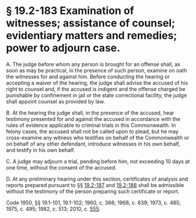 # § 19.2-183 Examination of witnesses; assistance of counsel; evidentiary matters and remedies; power to adjourn case.

<p>A. The judge before whom any person is brought for an offense shall, as soon as may be practical, in the presence of such person, examine on oath the witnesses for and against him. Before conducting the hearing or accepting a waiver of the hearing, the judge shall advise the accused of his right to counsel and, if the accused is indigent and the offense charged be punishable by confinement in jail or the state correctional facility, the judge shall appoint counsel as provided by law.</p><p>B. At the hearing the judge shall, in the presence of the accused, hear testimony presented for and against the accused in accordance with the rules of evidence applicable to criminal trials in this Commonwealth. In felony cases, the accused shall not be called upon to plead, but he may cross-examine any witness who testifies on behalf of the Commonwealth or on behalf of any other defendant, introduce witnesses in his own behalf, and testify in his own behalf.</p><p>C. A judge may adjourn a trial, pending before him, not exceeding 10 days at one time, without the consent of the accused.</p><p>D. At any preliminary hearing under this section, certificates of analysis and reports prepared pursuant to §§ <a href='http://law.lis.virginia.gov/vacode/19.2-187/'>19.2-187</a> and <a href='http://law.lis.virginia.gov/vacode/19.2-188/'>19.2-188</a> shall be admissible without the testimony of the person preparing such certificate or report.</p><p>Code 1950, §§ 19.1-101, 19.1-102; 1960, c. 366; 1968, c. 639; 1973, c. 485; 1975, c. 495; 1982, c. 513; 2010, c. <a href='http://lis.virginia.gov/cgi-bin/legp604.exe?101+ful+CHAP0555'>555</a>.</p>